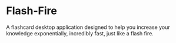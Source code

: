 # Flash-Fire
A flashcard desktop application designed to help you increase your knowledge exponentially, incredibly fast, just like a flash fire.
